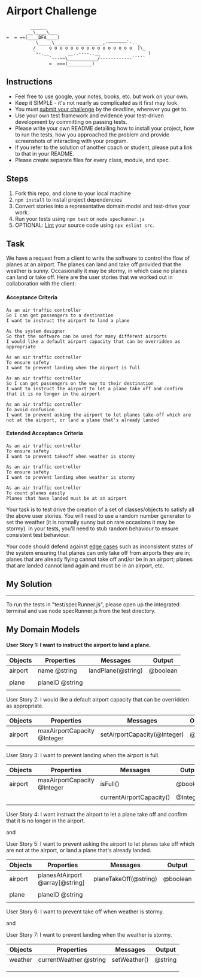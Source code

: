 Airport Challenge
=================

```
         ______
        __\____\___
=  = ==(____DFA____)
           \_____\__________________,-~~~~~~~`-.._
          /     o o o o o o o o o o o o o o o o  |\_
          `~-.__       __..----..__                  )
                `---~~\___________/------------`````
                =  ===(_________)

```

Instructions
---------

* Feel free to use google, your notes, books, etc. but work on your own.
* Keep it SIMPLE - it's not nearly as complicated as it first may look.
* You must [submit your challenge](https://airtable.com/shrUGm2T8TYCFAmjN) by the deadline, wherever you get to.
* Use your own test framework and evidence your test-driven development by committing on passing tests.
* Please write your own README detailing how to install your project, how to run the tests, how you approached the problem and provide screenshots of interacting with your program.
* If you refer to the solution of another coach or student, please put a link to that in your README.
* Please create separate files for every class, module, and spec.

Steps
-------

1. Fork this repo, and clone to your local machine
2. `npm install` to install project dependencies
3. Convert stories into a representative domain model and test-drive your work.
4. Run your tests using `npm test` or `node specRunner.js`
5. OPTIONAL: [Lint](https://eslint.org/docs/user-guide/getting-started) your source code using `npx eslint src`.

Task
-----

We have a request from a client to write the software to control the flow of planes at an airport. The planes can land and take off provided that the weather is sunny. Occasionally it may be stormy, in which case no planes can land or take off.  Here are the user stories that we worked out in collaboration with the client:

#### Acceptance Criteria
```
As an air traffic controller
So I can get passengers to a destination
I want to instruct the airport to land a plane

As the system designer
So that the software can be used for many different airports
I would like a default airport capacity that can be overridden as appropriate

As an air traffic controller
To ensure safety
I want to prevent landing when the airport is full

As an air traffic controller
So I can get passengers on the way to their destination
I want to instruct the airport to let a plane take off and confirm that it is no longer in the airport

As an air traffic controller
To avoid confusion
I want to prevent asking the airport to let planes take-off which are not at the airport, or land a plane that's already landed
```

#### Extended Acceptance Criteria
```
As an air traffic controller
To ensure safety
I want to prevent takeoff when weather is stormy

As an air traffic controller
To ensure safety
I want to prevent landing when weather is stormy

As an air traffic controller
To count planes easily
Planes that have landed must be at an airport
```

Your task is to test drive the creation of a set of classes/objects to satisfy all the above user stories. You will need to use a random number generator to set the weather (it is normally sunny but on rare occasions it may be stormy). In your tests, you'll need to stub random behaviour to ensure consistent test behaviour.

Your code should defend against [edge cases](http://programmers.stackexchange.com/questions/125587/what-are-the-difference-between-an-edge-case-a-corner-case-a-base-case-and-a-b) such as inconsistent states of the system ensuring that planes can only take off from airports they are in; planes that are already flying cannot take off and/or be in an airport; planes that are landed cannot land again and must be in an airport, etc.


## My Solution
-----

To run the tests in "test/specRunner.js", please open up the integrated terminal and use node specRunner.js from the test directory. 

## My Domain Models

#### User Story 1: I want to instruct the airport to land a plane. 


| Objects | Properties      | Messages           | Output   |
| ------- | --------------- | ------------------ | -------- |
| airport | name @string    | landPlane(@string) | @boolean |
|         |                 |                    |          |
| plane   | planeID @string |                    |          |
|         |                 |                    |          |


User Story 2: I would like a default airport capacity that can be overridden as appropriate.

| Objects | Properties                  | Messages                     | Output |
| ------- | --------------------------- | ---------------------------- | ------ |
| airport | maxAirportCapacity @Integer | setAirportCapacity(@Integer) | @void  |
|         |                             |                              |        |


User Story 3: I want to prevent landing when the airport is full.

| Objects | Properties                  | Messages                 | Output   |
| ------- | --------------------------- | ------------------------ | -------- |
| airport | maxAirportCapacity @Integer | isFull()                 | @boolean |
|         |                             | currentAirportCapacity() | @Integer |
|         |                             |                          |          |


User Story 4: I want instruct the airport to let a plane take off and confirm that it is no longer in the airport.

and

User Story 5: I want to prevent asking the airport to let planes take off which are not at the airport, or land a plane that's already landed.

| Objects | Properties                      | Messages              | Output   |
| ------- | ------------------------------- | --------------------- | -------- |
| airport | planesAtAirport @array[@string] | planeTakeOff(@string) | @boolean |
|         |                                 |                       |          |
| plane   | planeID @string                 |                       |          |
|         |                                 |                       |          |


User Story 6: I want to prevent take off when weather is stormy.

and

User Story 7: I want to prevent landing when the weather is stormy.

| Objects | Properties             | Messages     | Output  |
| ------- | ---------------------- | ------------ | ------- |
| weather | currentWeather @string | setWeather() | @string |
|         |                        |              |         |
|         |                        |              |         |
|         |                        |              |         |